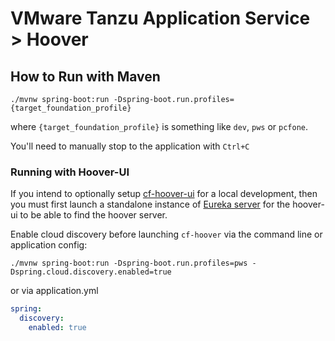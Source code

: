 # VMware Tanzu Application Service > Hoover

## How to Run with Maven

```shell
./mvnw spring-boot:run -Dspring-boot.run.profiles={target_foundation_profile}
```
where `{target_foundation_profile}` is something like `dev`, `pws` or `pcfone`.

You'll need to manually stop to the application with `Ctrl+C`

### Running with Hoover-UI
If you intend to optionally setup [cf-hoover-ui](https://github.com/cf-toolsuite/cf-hoover-ui) for a local development, then you must first launch a standalone instance of [Eureka server](https://cloud.spring.io/spring-cloud-netflix/multi/multi_spring-cloud-eureka-server.html) for the hoover-ui to be able to find the hoover server.

Enable cloud discovery before launching `cf-hoover` via the command line or application config:

```
./mvnw spring-boot:run -Dspring-boot.run.profiles=pws -Dspring.cloud.discovery.enabled=true
```

or via application.yml
```yaml
spring:
  discovery:
    enabled: true
```
